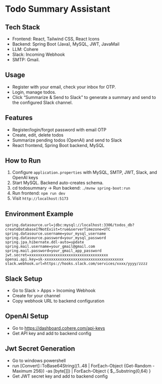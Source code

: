 # Todo Summary Assistant

## Tech Stack

- Frontend: React, Tailwind CSS, React Icons
- Backend: Spring Boot (Java), MySQL, JWT, JavaMail
- LLM: Cohere
- Slack: Incoming Webhook
- SMTP: Gmail.

## Usage

- Register with your email, check your inbox for OTP.
- Login, manage todos.
- Click “Summarize & Send to Slack” to generate a summary and send to the configured Slack channel.


## Features

- Register/login/forgot password with email OTP
- Create, edit, delete todos
- Summarize pending todos (OpenAI) and send to Slack
- React frontend, Spring Boot backend, MySQL

## How to Run

1. Configure `application.properties` with MySQL, SMTP, JWT, Slack, and OpenAI keys
2. Start MySQL. Backend auto-creates schema.
3. cd todosummary -> Run backend: `./mvnw spring-boot:run`
4. Run frontend: `npm run dev`
5. Visit `http://localhost:5173`

## Environment Example

```
spring.datasource.url=jdbc:mysql://localhost:3306/todos_db?createDatabaseIfNotExist=true&serverTimezone=UTC
spring.datasource.username=your_mysql_username
spring.datasource.password=your_mysql_password
spring.jpa.hibernate.ddl-auto=update
spring.mail.username=your_gmail@gmail.com
spring.mail.password=your_gmail_app_password
jwt.secret=xxxxxxxxxxxxxxxxxxxxxxxxxxxxxxxxxxxx
openai.api.key=sk-xxxxxxxxxxxxxxxxxxxxxxxxxxxxxxxxxxxx
slack.webhook.url=https://hooks.slack.com/services/xxxx/yyyy/zzzz
```

## Slack Setup

- Go to Slack > Apps > Incoming Webhook
- Create for your channel
- Copy webhook URL to backend configuration

## OpenAI Setup

- Go to https://dashboard.cohere.com/api-keys
- Get API key and add to backend config

## Jwt Secret Generation

- Go to windows powershell
- run [Convert]::ToBase64String((1..48 | ForEach-Object {Get-Random -Maximum 256}) -as [byte[]]) | ForEach-Object { $_.Substring(0,64) }
- Get JWT secret key and add to backend config

